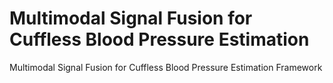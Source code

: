 # Multimodal Signal Fusion for Cuffless Blood Pressure Estimation
Multimodal Signal Fusion for Cuffless Blood Pressure Estimation Framework
